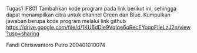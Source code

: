 Tugas1 IF801
Tambahkan kode program pada link berikut ini, sehingga dapat menampilkan citra untuk channel Green dan Blue. Kumpulkan jawaban berupa kode program melalui link github
https://drive.google.com/file/d/1KU6dDie9VqIqe6oRecEYoqpFiIeLzJ2n/view?usp=sharing

Fandi Chriswantoro Putro
200401010074
